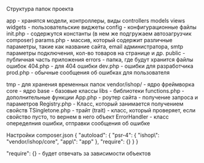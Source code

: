 Структура папок проекта

app - хранятся модели, контроллеры, виды
	controllers
	models
	views
widgets - пользовательские виджеты
config - конфигурационные файлы
	init.php - содержутся константы
		(в нем же подгружаем автозагрузчик composer)
	params.php - массив, который содержит различные
		параметры, такие как название сайта, email администратора,
		smtp параметры подключения, кол-во товаров на странице и др.
public - публичная часть приложения
	errors - папка, где будут хранится файлы ошибок
	   404.php - для 404 ошибки
           dev.php - ошибки для разработчика
           prod.php - обычные сообщения об ошибках для пользователя
  
tmp - для хранения временных папок
vendor/ishop/ - ядро фреймворка
    core - ядро
	base - базовые классы
        libs - библиотеки
            functions.php - дополнительные функции
	App.php - роутер сайта - получение запроса и параметров
        Registry.php - Класс, который занимается получением свойств
        TSingletone.php - трайт (trait) - класс, который проверяет, если свойство пусто, 
                          то вернем в него объект
        ErrorHandler - класс опеределния ошибки, отправки сообщения об ошибке

Настройки composer.json
{
  "autoload": {
      "psr-4": {
         "ishop\\": "vendor/ishop/core",
         "app\\": "app"
       },
      "require": {}
   }
}

"require": {} - будет отвечать за зависимости объектов


